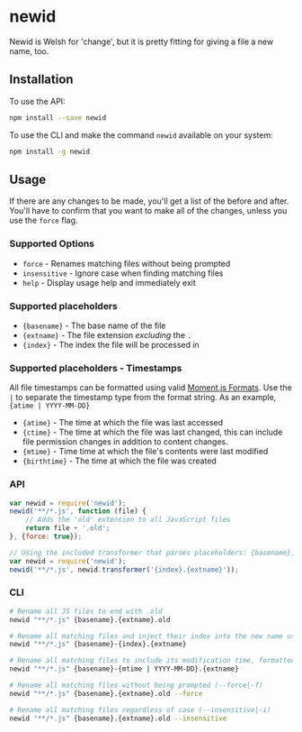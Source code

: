 # newid
Newid is Welsh for 'change', but it is pretty fitting for giving a file a new name, too.

## Installation
To use the API:

```bash
npm install --save newid
```

To use the CLI and make the command `newid` available on your system:
```bash
npm install -g newid
```

## Usage

If there are any changes to be made, you'll get a list of the before and after. You'll have to confirm that you want to make all of the changes, unless you use the `force` flag.

### Supported Options
* `force` - Renames matching files without being prompted
* `insensitive` - Ignore case when finding matching files
* `help` - Display usage help and immediately exit

### Supported placeholders
* `{basename}` - The base name of the file
* `{extname}` - The file extension *excluding* the `.`
* `{index}` - The index the file will be processed in

### Supported placeholders - Timestamps
All file timestamps can be formatted using valid [Moment.js Formats](http://momentjs.com/docs/#/displaying/format/). Use the `|` to separate the timestamp type from the format string. As an example, `{atime | YYYY-MM-DD}`
* `{atime}` - The time at which the file was last accessed
* `{ctime}` - The time at which the file was last changed, this can include file permission changes in addition to content changes.
* `{mtime}` - Time time at which the file's contents were last modified
* `{birthtime}` - The time at which the file was created

### API

```javascript
var newid = require('newid');
newid('**/*.js', function (file) {
	// Adds the 'old' extension to all JavaScript files
	return file + '.old';
}, {force: true});
```

```javascript
// Using the included transformer that parses placeholders: {basename}, {extname}, and {index}
var newid = require('newid');
newid('**/*.js', newid.transformer('{index}.{extname}'));
```

### CLI

```bash
# Rename all JS files to end with .old
newid "**/*.js" {basename}.{extname}.old

# Rename all matching files and inject their index into the new name using the {index} placeholder
newid "**/*.js" {basename}-{index}.{extname}

# Rename all matching files to include its modification time, formatted as YYYY-MM-DD
newid "**/*.js" {basename}-{mtime | YYYY-MM-DD}.{extname}

# Rename all matching files without being prompted (--force|-f)
newid "**/*.js" {basename}.{extname}.old --force

# Rename all matching files regardless of case (--insensitive|-i)
newid "**/*.js" {basename}.{extname}.old --insensitive

```
